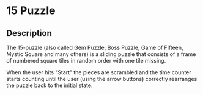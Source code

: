 # 15 Puzzle

## Description
The 15-puzzle (also called Gem Puzzle, Boss Puzzle, Game of Fifteen, Mystic Square and many others) is a sliding puzzle that consists of a frame of numbered square tiles in random order with one tile missing.

When the user hits “Start” the pieces are scrambled and the time counter starts counting until the user (using the arrow buttons) correctly rearranges the puzzle back to the initial state.
